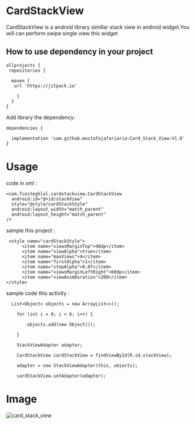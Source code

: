 # CardStackView
CardStackView is a android library simillar stack view in android widget.You  will can perform swipe single view this widget

## How to use dependency in your project

    allprojects {
     repositories {
 
      maven { 
       url 'https://jitpack.io'
        
        }
      }
    }
   
 Add library the dependency:

    dependencies {
    
      implementation 'com.github.mostafajafariaria:Card_Stack_View:V1.0'
    }
  
  # Usage
  
   code in xml :
  
    <com.fcesteghlal.cardstackview.CardStackView
      android:id="@+id/stackView"
      style="@style/cardStackStyle"
      android:layout_width="match_parent"
      android:layout_height="match_parent"
    />
   
  sample this project :
  
     <style name="cardStackStyle">
          <item name="viewsMarginTop">48dp</item>
          <item name="viewAlpha">true</item>
          <item name="maxViews">4</item>
          <item name="firstAlpha">1</item>
          <item name="stepAlpha">0.07</item>
          <item name="viewsMarginLeftRight">60dp</item>
          <item name="viewAnimDuration">200</item>
    </style>
      
  sample code this activity : 
  
      List<Object> objects = new ArrayList<>();
 
        for (int i = 0; i < 6; i++) {
        
            objects.add(new Object());
            
        }
        
        StackViewAdapter adapter;
        
        CardStackView cardStackView = findViewById(R.id.stackView);
        
        adapter = new StackViewAdapter(this, objects);
        
        cardStackView.setAdapter(adapter);
       
   # Image
   ![card_stack_view](https://github.com/mostafajafariaria/Card_Stack_View/blob/master/cardStack.PNG)
       
        
       
